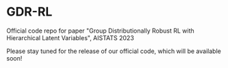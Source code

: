 # GDR-RL
Official code repo for paper "Group Distributionally Robust RL with Hierarchical Latent Variables", AISTATS 2023

Please stay tuned for the release of our official code, which will be available soon!

